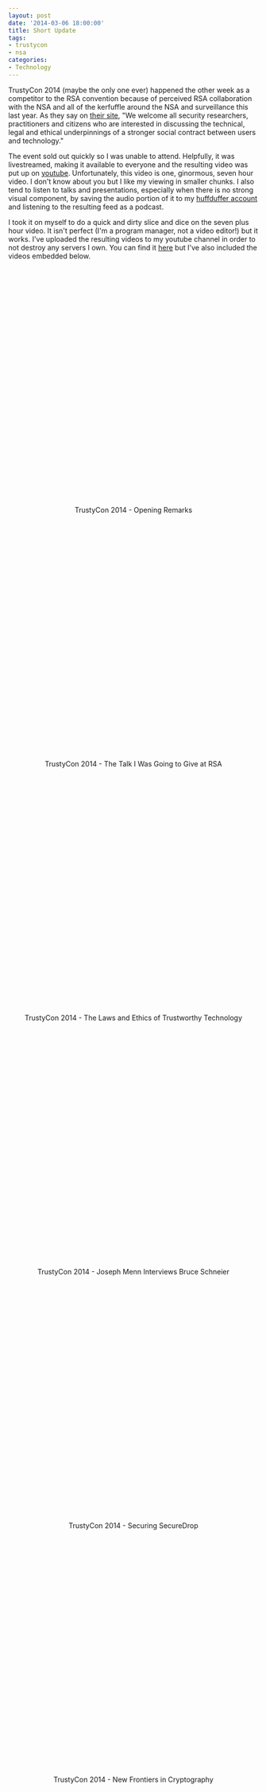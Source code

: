 ```yaml
--- 
layout: post
date: '2014-03-06 18:00:00'
title: Short Update
tags: 
- trustycon
- nsa
categories:
- Technology
---
```

TrustyCon 2014 (maybe the only one ever) happened the other week as a competitor to the RSA convention because of perceived RSA collaboration with the NSA and all of the kerfuffle around the NSA and surveillance this last year. As they say on [their site](https://www.trustycon.org/), "We welcome all security researchers, practitioners and citizens who are interested in discussing the technical, legal and ethical underpinnings of a stronger social contract between users and technology."

The event sold out quickly so I was unable to attend. Helpfully, it was livestreamed, making it available to everyone and the resulting video was put up on [youtube](https://www.youtube.com/watch?v=lkO8SNiDSw0). Unfortunately, this video is one, ginormous, seven hour video. I don't know about you but I like my viewing in smaller chunks. I also tend to listen to talks and presentations, especially when there is no strong visual component, by saving the audio portion of it to my [huffduffer account](http://huffduffer.com/albill) and listening to the resulting feed as a podcast.

I took it on myself to do a quick and dirty slice and dice on the seven plus hour video. It isn't perfect (I'm a program manager, not a video editor!) but it works. I've uploaded the resulting videos to my youtube channel in order to not destroy any servers I own. You can find it [here](http://www.youtube.com/playlist?list=PL5PdOpurzJl_rZRu4hH6PVkBuHshDRmry) but I've also included the videos embedded below.

<p style="text-align:center"><object width="853" height="480"><param name="movie" value="//www.youtube.com/v/MrpZqhwE5v0?hl=en_US&amp;version=3&amp;rel=0"></param><param name="allowFullScreen" value="true"></param><param name="allowscriptaccess" value="always"></param><embed src="//www.youtube.com/v/MrpZqhwE5v0?hl=en_US&amp;version=3&amp;rel=0" type="application/x-shockwave-flash" width="853" height="480" allowscriptaccess="always" allowfullscreen="true"></embed></object><br>TrustyCon 2014 - Opening Remarks</p>

<p style="text-align:center"><object width="853" height="480"><param name="movie" value="//www.youtube.com/v/ioHEGM3CqSE?hl=en_US&amp;version=3&amp;rel=0"></param><param name="allowFullScreen" value="true"></param><param name="allowscriptaccess" value="always"></param><embed src="//www.youtube.com/v/ioHEGM3CqSE?hl=en_US&amp;version=3&amp;rel=0" type="application/x-shockwave-flash" width="853" height="480" allowscriptaccess="always" allowfullscreen="true"></embed></object><br>TrustyCon 2014 - The Talk I Was Going to Give at RSA</p>

<p style="text-align:center"><object width="853" height="480"><param name="movie" value="//www.youtube.com/v/lMJH-QyvfLI?version=3&amp;hl=en_US&amp;rel=0"></param><param name="allowFullScreen" value="true"></param><param name="allowscriptaccess" value="always"></param><embed src="//www.youtube.com/v/lMJH-QyvfLI?version=3&amp;hl=en_US&amp;rel=0" type="application/x-shockwave-flash" width="853" height="480" allowscriptaccess="always" allowfullscreen="true"></embed></object><br>TrustyCon 2014 - The Laws and Ethics of Trustworthy Technology</p>

<p style="text-align:center"><object width="853" height="480"><param name="movie" value="//www.youtube.com/v/rJRsanm-ODI?hl=en_US&amp;version=3&amp;rel=0"></param><param name="allowFullScreen" value="true"></param><param name="allowscriptaccess" value="always"></param><embed src="//www.youtube.com/v/rJRsanm-ODI?hl=en_US&amp;version=3&amp;rel=0" type="application/x-shockwave-flash" width="853" height="480" allowscriptaccess="always" allowfullscreen="true"></embed></object><br>TrustyCon 2014 -  Joseph Menn Interviews Bruce Schneier</p>

<p style="text-align:center"><object width="853" height="480"><param name="movie" value="//www.youtube.com/v/8FpS1_hrpms?hl=en_US&amp;version=3&amp;rel=0"></param><param name="allowFullScreen" value="true"></param><param name="allowscriptaccess" value="always"></param><embed src="//www.youtube.com/v/8FpS1_hrpms?hl=en_US&amp;version=3&amp;rel=0" type="application/x-shockwave-flash" width="853" height="480" allowscriptaccess="always" allowfullscreen="true"></embed></object><br>TrustyCon 2014 - Securing SecureDrop</p>

<p style="text-align:center"><object width="853" height="480"><param name="movie" value="//www.youtube.com/v/FYN_pyqp79s?version=3&amp;hl=en_US&amp;rel=0"></param><param name="allowFullScreen" value="true"></param><param name="allowscriptaccess" value="always"></param><embed src="//www.youtube.com/v/FYN_pyqp79s?version=3&amp;hl=en_US&amp;rel=0" type="application/x-shockwave-flash" width="853" height="480" allowscriptaccess="always" allowfullscreen="true"></embed></object><br>TrustyCon 2014 - New Frontiers in Cryptography</p>

<p><object width="853" height="480"><param name="movie" value="//www.youtube.com/v/bcaBdtN1Kc8?version=3&amp;hl=en_US&amp;rel=0"></param><param name="allowFullScreen" value="true"></param><param name="allowscriptaccess" value="always"></param><embed src="//www.youtube.com/v/bcaBdtN1Kc8?version=3&amp;hl=en_US&amp;rel=0" type="application/x-shockwave-flash" width="853" height="480" allowscriptaccess="always" allowfullscreen="true"></embed></object><br>TrustyCon 2014 - Trusted Computing Tech and Government Implants</p>

<p style="text-align:center"><object width="853" height="480"><param name="movie" value="//www.youtube.com/v/BFJ7zbvZpco?version=3&amp;hl=en_US&amp;rel=0"></param><param name="allowFullScreen" value="true"></param><param name="allowscriptaccess" value="always"></param><embed src="//www.youtube.com/v/BFJ7zbvZpco?version=3&amp;hl=en_US&amp;rel=0" type="application/x-shockwave-flash" width="853" height="480" allowscriptaccess="always" allowfullscreen="true"></embed></object><br>TrustyCon 2014 - Community Immunity</p>

<p style="text-align:center"><object width="853" height="480"><param name="movie" value="//www.youtube.com/v/f0zfdluBcys?hl=en_US&amp;version=3&amp;rel=0"></param><param name="allowFullScreen" value="true"></param><param name="allowscriptaccess" value="always"></param><embed src="//www.youtube.com/v/f0zfdluBcys?hl=en_US&amp;version=3&amp;rel=0" type="application/x-shockwave-flash" width="853" height="480" allowscriptaccess="always" allowfullscreen="true"></embed></object><br>TrustyCon 2014 - Redesigning NSA Programs to Protect Privacy</p>

<p style="text-align:center"><object width="853" height="480"><param name="movie" value="//www.youtube.com/v/-v1LJPicAy0?version=3&amp;hl=en_US&amp;rel=0"></param><param name="allowFullScreen" value="true"></param><param name="allowscriptaccess" value="always"></param><embed src="//www.youtube.com/v/-v1LJPicAy0?version=3&amp;hl=en_US&amp;rel=0" type="application/x-shockwave-flash" width="853" height="480" allowscriptaccess="always" allowfullscreen="true"></embed></object><br>TrustyCon 2014  - Thank You and Goodbye</p>




